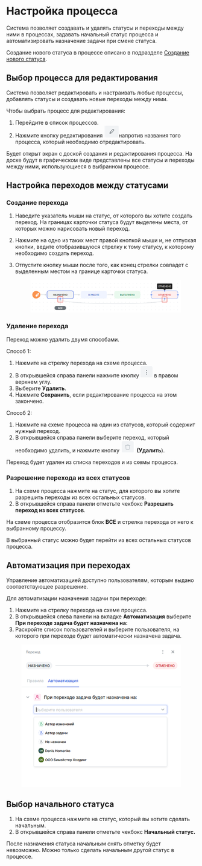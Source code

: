 # Настройка процесса

Система позволяет создавать и удалять статусы и переходы между ними в процессах, задавать начальный статус процесса и автоматизировать назначение задачи при смене статуса.&#x20;

Создание нового статуса в процессе описано в подразделе [Создание нового статуса](https://docs.teamstorm.io/rukovodstva/rukovodstvo-polzovatelya-teamstorm/nastroika-rabochikh-processov/sozdanie-novogo-statusa).

## Выбор процесса для редактирования

Система позволяет редактировать и настраивать любые процессы, добавлять статусы и создавать новые переходы между ними.&#x20;

Чтобы выбрать процесс для редактирования:

1. Перейдите в список процессов.&#x20;
2. Нажмите кнопку редактирования <img src="../../../.gitbook/assets/изображение (3) (1).png" alt="" data-size="line">напротив названия того процесса, который необходимо отредактировать.&#x20;

Будет открыт экран с доской создания и редактирования процесса. На доске будут в графическом виде представлены все статусы и переходы между ними, использующиеся в выбранном процессе.&#x20;

## Настройка переходов между статусами

### Создание перехода

1. Наведите указатель мыши на статус, от которого вы хотите создать переход. На границах карточки статуса будут выделены места, от которых можно нарисовать новый переход.&#x20;
2. Нажмите на одно из таких мест правой кнопкой мыши и, не отпуская кнопки, ведите отобразившуюся стрелку к тому статусу, к которому необходимо создать переход.
3.  Отпустите кнопку мыши после того, как конец стрелки совпадет с выделенным местом на границе карточки статуса.&#x20;

    <figure><img src="../../../.gitbook/assets/изображение (5) (1).png" alt=""><figcaption></figcaption></figure>

### Удаление перехода

Переход можно удалить двумя способами.

Способ 1:

1. Нажмите на стрелку перехода на схеме процесса.
2. В открывшейся справа панели нажмите кнопку <img src="../../../.gitbook/assets/изображение (6).png" alt="" data-size="line"> в правом верхнем углу.
3. Выберите **Удалить**.&#x20;
4. Нажмите **Сохранить**, если редактирование процесса на этом закончено.

&#x20;Способ 2:

1. Нажмите на схеме процесса на один из статусов, который содержит нужный переход.
2. В открывшейся справа панели выберите переход, который необходимо удалить, и нажмите кнопку <img src="../../../.gitbook/assets/изображение (7).png" alt="" data-size="line"> **(Удалить**).

Переход будет удален из списка переходов и из схемы процесса.&#x20;

### Разрешение перехода из всех статусов

1. На схеме процесса нажмите на статус, для которого вы хотите разрешить переходы из всех остальных статусов.&#x20;
2. В открывшейся справа панели отметьте чекбокс **Разрешить переход из всех статусов**.

На схеме процесса отобразится блок **ВСЕ** и стрелка перехода от него к выбранному процессу.&#x20;

В выбранный статус можно будет перейти из всех остальных статусов процесса.&#x20;

## Автоматизация при переходах

Управление автоматизацией доступно пользователям, которым выдано соответствующее разрешение.

Для автоматизации назначения задачи при переходе:&#x20;

1. Нажмите на стрелку перехода на схеме процесса.
2. В открывшейся слева панели на вкладке **Автоматизация** выберите **При переходе задача будет назначена на:**
3. Раскройте список пользователей и выберите пользователя, на которого при переходе будет автоматически назначена задача.

<figure><img src="../../../.gitbook/assets/изображение (1) (1).png" alt=""><figcaption></figcaption></figure>

## Выбор начального статуса

1. На схеме процесса нажмите на статус, который вы хотите сделать начальным.&#x20;
2. В открывшейся справа панели отметьте чекбокс **Начальный статус.**

После назначения статуса начальным снять отметку будет невозможно. Можно только сделать начальным другой статус в процессе.&#x20;

##



